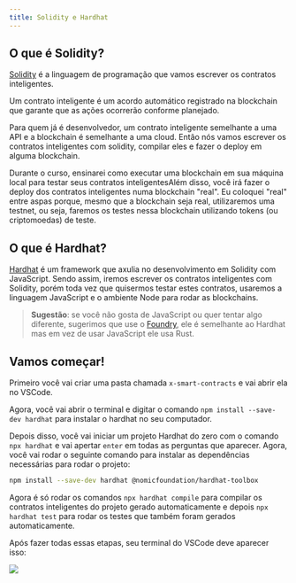 ```yaml
---
title: Solidity e Hardhat
---
```


## O que é Solidity?

[Solidity](https://soliditylang.org/) é a linguagem de programação que vamos escrever os contratos inteligentes. 

Um contrato inteligente é um acordo automático registrado na blockchain que garante que as ações ocorrerão conforme planejado.

Para quem já é desenvolvedor, um contrato inteligente semelhante a uma API e a blockchain é semelhante a uma cloud. Então nós vamos escrever os contratos inteligentes com solidity, compilar eles e fazer o deploy em alguma blockchain.

Durante o curso, ensinarei como executar uma blockchain em sua máquina local para testar seus contratos inteligentesAlém disso, você irá fazer o deploy dos contratos inteligentes numa blockchain "real". Eu coloquei "real" entre aspas porque, mesmo que a blockchain seja real, utilizaremos uma testnet, ou seja, faremos os testes nessa blockchain utilizando tokens (ou criptomoedas) de teste.

## O que é Hardhat?

[Hardhat](https://hardhat.org/) é um framework que axulia no desenvolvimento em Solidity com JavaScript. Sendo assim, iremos escrever os contratos inteligentes com Solidity, porém toda vez que quisermos testar estes contratos, usaremos a linguagem JavaScript e o ambiente Node para rodar as blockchains.

> **Sugestão**: se você não gosta de JavaScript ou quer tentar algo diferente, sugerimos que use o [Foundry](https://github.com/foundry-rs/foundry), ele é semelhante ao Hardhat mas em vez de usar JavaScript ele usa Rust.

## Vamos começar!

Primeiro você vai criar uma pasta chamada `x-smart-contracts` e vai abrir ela no VSCode.

Agora, você vai abrir o terminal e digitar o comando `npm install --save-dev hardhat` para instalar o hardhat no seu computador.

Depois disso, você vai iniciar um projeto Hardhat do zero com o comando `npx hardhat` e vai apertar `enter` em todas as perguntas que aparecer. Agora, você vai rodar o seguinte comando para instalar as dependências necessárias para rodar o projeto:

```bash
npm install --save-dev hardhat @nomicfoundation/hardhat-toolbox
```

Agora é só rodar os comandos `npx hardhat compile` para compilar os contratos inteligentes do projeto gerado automaticamente e depois `npx hardhat test` para rodar os testes que também foram gerados automaticamente. 

Após fazer todas essas etapas, seu terminal do VSCode deve aparecer isso:

![](https://raw.githubusercontent.com/menthorlabs/courses/main/images/2023-08-26-16-27-07.png)





